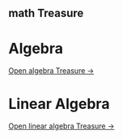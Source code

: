 math Treasure
---

# Algebra

[Open algebra Treasure →](math/algebra.md/)


# Linear Algebra

[Open linear algebra Treasure →](math/linear_algebra.md/)
